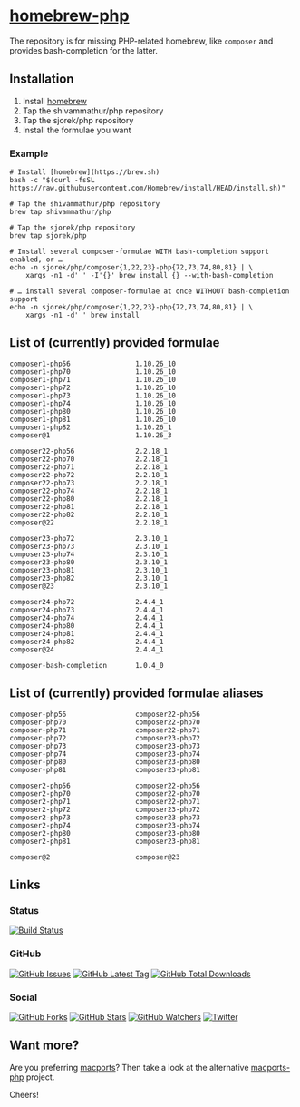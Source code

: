 # [homebrew-php](https://sjorek.github.io/homebrew-php/)

The repository is for missing PHP-related homebrew, like `composer` and
provides bash-completion for the latter.

## Installation

1. Install [homebrew](https://brew.sh)
3. Tap the shivammathur/php repository
3. Tap the sjorek/php repository
4. Install the formulae you want

### Example

```console
# Install [homebrew](https://brew.sh)
bash -c "$(curl -fsSL https://raw.githubusercontent.com/Homebrew/install/HEAD/install.sh)"

# Tap the shivammathur/php repository
brew tap shivammathur/php

# Tap the sjorek/php repository
brew tap sjorek/php

# Install several composer-formulae WITH bash-completion support enabled, or …
echo -n sjorek/php/composer{1,22,23}-php{72,73,74,80,81} | \
    xargs -n1 -d' ' -I'{}' brew install {} --with-bash-completion

# … install several composer-formulae at once WITHOUT bash-completion support
echo -n sjorek/php/composer{1,22,23}-php{72,73,74,80,81} | \
    xargs -n1 -d' ' brew install
```

## List of (currently) provided formulae

    composer1-php56                1.10.26_10
    composer1-php70                1.10.26_10
    composer1-php71                1.10.26_10
    composer1-php72                1.10.26_10
    composer1-php73                1.10.26_10
    composer1-php74                1.10.26_10
    composer1-php80                1.10.26_10
    composer1-php81                1.10.26_10
    composer1-php82                1.10.26_1
    composer@1                     1.10.26_3

    composer22-php56               2.2.18_1
    composer22-php70               2.2.18_1
    composer22-php71               2.2.18_1
    composer22-php72               2.2.18_1
    composer22-php73               2.2.18_1
    composer22-php74               2.2.18_1
    composer22-php80               2.2.18_1
    composer22-php81               2.2.18_1
    composer22-php82               2.2.18_1
    composer@22                    2.2.18_1

    composer23-php72               2.3.10_1
    composer23-php73               2.3.10_1
    composer23-php74               2.3.10_1
    composer23-php80               2.3.10_1
    composer23-php81               2.3.10_1
    composer23-php82               2.3.10_1
    composer@23                    2.3.10_1

    composer24-php72               2.4.4_1
    composer24-php73               2.4.4_1
    composer24-php74               2.4.4_1
    composer24-php80               2.4.4_1
    composer24-php81               2.4.4_1
    composer24-php82               2.4.4_1
    composer@24                    2.4.4_1

    composer-bash-completion       1.0.4_0

## List of (currently) provided formulae aliases

    composer-php56                 composer22-php56
    composer-php70                 composer22-php70
    composer-php71                 composer22-php71
    composer-php72                 composer23-php72
    composer-php73                 composer23-php73
    composer-php74                 composer23-php74
    composer-php80                 composer23-php80
    composer-php81                 composer23-php81

    composer2-php56                composer22-php56
    composer2-php70                composer22-php70
    composer2-php71                composer22-php71
    composer2-php72                composer23-php72
    composer2-php73                composer23-php73
    composer2-php74                composer23-php74
    composer2-php80                composer23-php80
    composer2-php81                composer23-php81

    composer@2                     composer@23

## Links

### Status

[![Build Status](https://img.shields.io/travis/com/sjorek/homebrew-php.svg)](https://travis-ci.com/sjorek/homebrew-php)


### GitHub

[![GitHub Issues](https://img.shields.io/github/issues/sjorek/homebrew-php.svg)](https://github.com/sjorek/homebrew-php/issues)
[![GitHub Latest Tag](https://img.shields.io/github/tag/sjorek/homebrew-php.svg)](https://github.com/sjorek/homebrew-php/tags)
[![GitHub Total Downloads](https://img.shields.io/github/downloads/sjorek/homebrew-php/total.svg)](https://github.com/sjorek/homebrew-php/releases)


### Social

[![GitHub Forks](https://img.shields.io/github/forks/sjorek/homebrew-php.svg?style=social)](https://github.com/sjorek/homebrew-php/network)
[![GitHub Stars](https://img.shields.io/github/stars/sjorek/homebrew-php.svg?style=social)](https://github.com/sjorek/homebrew-php/stargazers)
[![GitHub Watchers](https://img.shields.io/github/watchers/sjorek/homebrew-php.svg?style=social)](https://github.com/sjorek/homebrew-php/watchers)
[![Twitter](https://img.shields.io/twitter/url/https/github.com/sjorek/homebrew-php.svg?style=social)](https://twitter.com/intent/tweet?url=https%3A%2F%2Fsjorek.github.io%2Fhomebrew-php%2F)

## Want more?

Are you preferring [macports](https://www.macports.org)? Then take a look
at the alternative [macports-php](https://sjorek.github.io/macports-php/) project.

Cheers!
